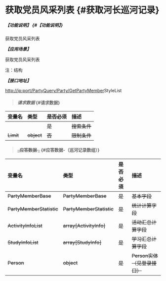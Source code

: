 # 获取党员风采列表 {#获取河长巡河记录}

##### _【功能说明】_ {#【功能说明】}

获取党员风采列表

_**【应用场景】**_

获取党员风采列表

注：结构

_**【接口地址】**_

[http://ip:port/PartyQuery/Party/GetPartyMember](http://ip:port/HMQuery/PatrolRiver/GetPatrolRivers)StyleList

> #### _请求数据_ {#请求数据}

| ~~变量名~~ | ~~类型~~ | ~~是否必须~~ | ~~描述~~ |
| :--- | :--- | :--- | :--- |
|  |  | ~~是~~ | ~~搜索条件~~ |
| ~~Limit~~ | ~~object~~ | ~~否~~ | ~~限制条件~~ |

> #### ~~_应答数据 _~~ {#应答数据-（巡河记录数组）}

| ~~变量名~~ | ~~类型~~ | ~~是否必须~~ | ~~描述~~ |
| :--- | :--- | :--- | :--- |
| ~~PartyMemberBase~~ | ~~PartyMemberBase~~ | ~~是~~ | ~~基本字段~~ |
| ~~PartyMemberStatistic~~ | ~~PartyMemberStatistic~~ | ~~是~~ | ~~统计计算字段~~ |
| ~~ActivityInfoList~~ | ~~array\[ActivityInfo\]~~ | ~~是~~ | ~~活动汇总计算字段~~ |
| ~~StudyInfoList~~ | ~~array\[StudyInfo\]~~ | ~~是~~ | ~~学习汇总计算字段~~ |
| ~~Person~~ | ~~object~~ | ~~是~~ | ~~Person实体（见登录接口）~~ |



